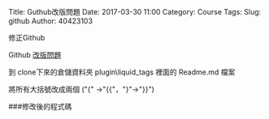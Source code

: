 Title: Guthub改版問題
Date: 2017-03-30 11:00
Category: Course
Tags: 
Slug: github
Author: 40423103

修正Github

<!-- PELICAN_END_SUMMARY -->

Github <a href="https://help.github.com/articles/page-build-failed-tag-not-properly-terminated/">改版問題 </a>

到 clone下來的倉儲資料夾 plugin\liquid_tags 裡面的 Readme.md 檔案

將所有大括號改成兩個 ("{" →"{{"，"}"→"}}")

###修改後的程式碼

<pre class="brush: jscript">

</pre>